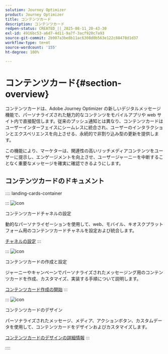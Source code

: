 ```yaml
---
solution: Journey Optimizer
product: Journey Optimizer
title: コンテンツカード
description: コンテンツカード
redpen-status: CREATED_||_2025-08-11_20-43-30
exl-id: 4916bc53-a6d7-4d11-9a7f-3acf920c7a93
source-git-commit: 2b907a3be8b11ac6308d0b563e122c88478d1d37
workflow-type: tm+mt
source-wordcount: '155'
ht-degree: 100%

---
```


# コンテンツカード{#section-overview}

コンテンツカードは、Adobe Journey Optimizer の新しいデジタルメッセージ機能で、パーソナライズされた魅力的なコンテンツをモバイルアプリや web サイト内で直接配信します。従来のプッシュ通知とは異なり、コンテンツカードはユーザーインターフェイスにシームレスに統合され、ユーザーのインタラクションとエクスペリエンスを向上させる、永続的で非割り込み型の更新を提供します。

この機能により、マーケターは、関連性の高いリッチメディアコンテンツをユーザーに提示し、エンゲージメントを向上させ、ユーザージャーニーを中断することなく重要なメッセージを確実に確認できるようにします。

## コンテンツカードのドキュメント

:::: landing-cards-container

:::
![icon](https://cdn.experienceleague.adobe.com/icons/gear.svg)

コンテンツカードチャネルの設定

動的なパーソナライゼーションを使用して、web、モバイル、キオスクプラットフォーム用のコンテンツカードチャネルを設定および統合します。

[チャネルの設定](configure-landing-page.md)
:::

:::
![icon](https://cdn.experienceleague.adobe.com/icons/circle-play.svg)

コンテンツカードの作成と設定

ジャーニーやキャンペーンでパーソナライズされたメッセージング用のコンテンツカードを作成、カスタマイズ、実装する手順について説明します。

[コンテンツカード作成の開始](../using/content-card/create-content-card.md)
:::

:::
![icon](https://cdn.experienceleague.adobe.com/icons/puzzle-piece.svg)

コンテンツカードのデザイン

パーソナライズされたメッセージ、メディア、アクションボタン、カスタムデータを使用して、コンテンツカードをデザインおよびカスタマイズします。

[コンテンツカードのデザインの詳細情報](../using/content-card/design-content-card.md)
:::

::::
